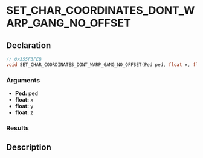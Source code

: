 # SET_CHAR_COORDINATES_DONT_WARP_GANG_NO_OFFSET

## Declaration
```cpp
// 0x355F3FEB
void SET_CHAR_COORDINATES_DONT_WARP_GANG_NO_OFFSET(Ped ped, float x, float y, float z);
```

### Arguments
- **Ped:** ped
- **float:** x
- **float:** y
- **float:** z

### Results

## Description
